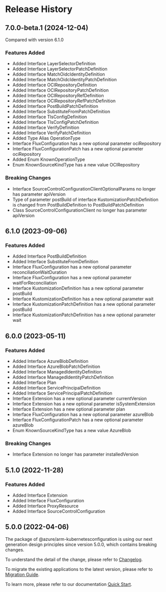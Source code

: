 # Release History
    
## 7.0.0-beta.1 (2024-12-04)
Compared with version 6.1.0
    
### Features Added

  - Added Interface LayerSelectorDefinition
  - Added Interface LayerSelectorPatchDefinition
  - Added Interface MatchOidcIdentityDefinition
  - Added Interface MatchOidcIdentityPatchDefinition
  - Added Interface OCIRepositoryDefinition
  - Added Interface OCIRepositoryPatchDefinition
  - Added Interface OCIRepositoryRefDefinition
  - Added Interface OCIRepositoryRefPatchDefinition
  - Added Interface PostBuildPatchDefinition
  - Added Interface SubstituteFromPatchDefinition
  - Added Interface TlsConfigDefinition
  - Added Interface TlsConfigPatchDefinition
  - Added Interface VerifyDefinition
  - Added Interface VerifyPatchDefinition
  - Added Type Alias OperationType
  - Interface FluxConfiguration has a new optional parameter ociRepository
  - Interface FluxConfigurationPatch has a new optional parameter ociRepository
  - Added Enum KnownOperationType
  - Enum KnownSourceKindType has a new value OCIRepository

### Breaking Changes

  - Interface SourceControlConfigurationClientOptionalParams no longer has parameter apiVersion
  - Type of parameter postBuild of interface KustomizationPatchDefinition is changed from PostBuildDefinition to PostBuildPatchDefinition
  - Class SourceControlConfigurationClient no longer has parameter apiVersion
    
    
## 6.1.0 (2023-09-06)
    
### Features Added

  - Added Interface PostBuildDefinition
  - Added Interface SubstituteFromDefinition
  - Interface FluxConfiguration has a new optional parameter reconciliationWaitDuration
  - Interface FluxConfiguration has a new optional parameter waitForReconciliation
  - Interface KustomizationDefinition has a new optional parameter postBuild
  - Interface KustomizationDefinition has a new optional parameter wait
  - Interface KustomizationPatchDefinition has a new optional parameter postBuild
  - Interface KustomizationPatchDefinition has a new optional parameter wait
    
    
## 6.0.0 (2023-05-11)
    
### Features Added

  - Added Interface AzureBlobDefinition
  - Added Interface AzureBlobPatchDefinition
  - Added Interface ManagedIdentityDefinition
  - Added Interface ManagedIdentityPatchDefinition
  - Added Interface Plan
  - Added Interface ServicePrincipalDefinition
  - Added Interface ServicePrincipalPatchDefinition
  - Interface Extension has a new optional parameter currentVersion
  - Interface Extension has a new optional parameter isSystemExtension
  - Interface Extension has a new optional parameter plan
  - Interface FluxConfiguration has a new optional parameter azureBlob
  - Interface FluxConfigurationPatch has a new optional parameter azureBlob
  - Enum KnownSourceKindType has a new value AzureBlob

### Breaking Changes

  - Interface Extension no longer has parameter installedVersion
    
    
## 5.1.0 (2022-11-28)
    
### Features Added

  - Added Interface Extension
  - Added Interface FluxConfiguration
  - Added Interface ProxyResource
  - Added Interface SourceControlConfiguration
    
    
## 5.0.0 (2022-04-06)

The package of @azure/arm-kubernetesconfiguration is using our next generation design principles since version 5.0.0, which contains breaking changes.

To understand the detail of the change, please refer to [Changelog](https://aka.ms/js-track2-changelog).

To migrate the existing applications to the latest version, please refer to [Migration Guide](https://aka.ms/js-track2-migration-guide).

To learn more, please refer to our documentation [Quick Start](https://aka.ms/azsdk/js/mgmt/quickstart).
